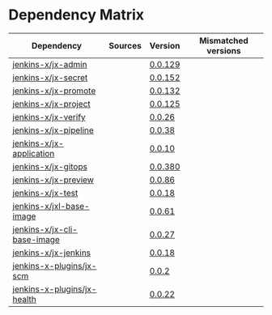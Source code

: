 # Dependency Matrix

Dependency | Sources | Version | Mismatched versions
---------- | ------- | ------- | -------------------
[jenkins-x/jx-admin](https://github.com/jenkins-x/jx-admin) |  | [0.0.129](https://github.com/jenkins-x/jx-admin/releases/tag/v0.0.129) | 
[jenkins-x/jx-secret](https://github.com/jenkins-x/jx-secret) |  | [0.0.152](https://github.com/jenkins-x/jx-secret/releases/tag/v0.0.152) | 
[jenkins-x/jx-promote](https://github.com/jenkins-x/jx-promote) |  | [0.0.132](https://github.com/jenkins-x/jx-promote/releases/tag/v0.0.132) | 
[jenkins-x/jx-project](https://github.com/jenkins-x/jx-project) |  | [0.0.125](https://github.com/jenkins-x/jx-project/releases/tag/v0.0.125) | 
[jenkins-x/jx-verify](https://github.com/jenkins-x/jx-verify) |  | [0.0.26](https://github.com/jenkins-x/jx-verify/releases/tag/v0.0.26) | 
[jenkins-x/jx-pipeline](https://github.com/jenkins-x/jx-pipeline) |  | [0.0.38](https://github.com/jenkins-x/jx-pipeline/releases/tag/v0.0.38) | 
[jenkins-x/jx-application](https://github.com/jenkins-x/jx-application) |  | [0.0.10](https://github.com/jenkins-x/jx-application/releases/tag/v0.0.10) | 
[jenkins-x/jx-gitops](https://github.com/jenkins-x/jx-gitops) |  | [0.0.380](https://github.com/jenkins-x/jx-gitops/releases/tag/v0.0.380) | 
[jenkins-x/jx-preview](https://github.com/jenkins-x/jx-preview) |  | [0.0.86](https://github.com/jenkins-x/jx-preview/releases/tag/v0.0.86) | 
[jenkins-x/jx-test](https://github.com/jenkins-x/jx-test) |  | [0.0.18](https://github.com/jenkins-x/jx-test/releases/tag/v0.0.18) | 
[jenkins-x/jxl-base-image](https://github.com/jenkins-x/jxl-base-image) |  | [0.0.61]() | 
[jenkins-x/jx-cli-base-image](https://github.com/jenkins-x/jx-cli-base-image) |  | [0.0.27]() | 
[jenkins-x/jx-jenkins](https://github.com/jenkins-x/jx-jenkins) |  | [0.0.18](https://github.com/jenkins-x/jx-jenkins/releases/tag/v0.0.18) | 
[jenkins-x-plugins/jx-scm](https://github.com/jenkins-x-plugins/jx-scm) |  | [0.0.2](https://github.com/jenkins-x-plugins/jx-scm/releases/tag/v0.0.2) | 
[jenkins-x-plugins/jx-health](https://github.com/jenkins-x-plugins/jx-health) |  | [0.0.22](https://github.com/jenkins-x-plugins/jx-health/releases/tag/v0.0.22) | 
